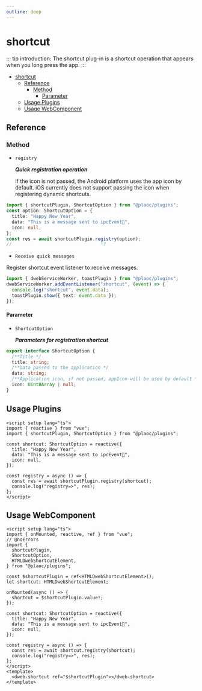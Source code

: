 ```yaml
---
outline: deep
---
```


# shortcut

<Badges name="@plaoc/plugins" />
<Platform supports="iOS,Android" />

::: tip introduction:
The shortcut plug-in is a shortcut operation that appears when you long press the app.
:::

- [shortcut](#shortcut)
  - [Reference](#reference)
    - [Method](#method)
      - [Parameter](#parameter)
  - [Usage Plugins](#usage-plugins)
  - [Usage WebComponent](#usage-webcomponent)

## Reference

### Method

- `registry`

  **_Quick registration operation_**

  If the icon is not passed, the Android platform uses the app icon by default. iOS currently does not support passing the icon when registering dynamic shortcuts.

```ts twoslash
import { shortcutPlugin, ShortcutOption } from "@plaoc/plugins";
const option: ShortcutOption = {
  title: "Happy New Year",
  data: "This is a message sent to ipcEvent🧨",
  icon: null,
};
const res = await shortcutPlugin.registry(option);
//                                 ^?
```

- `Receive quick messages`

Register shortcut event listener to receive messages.

```ts twoslash
import { dwebServiceWorker, toastPlugin } from "@plaoc/plugins";
dwebServiceWorker.addEventListener("shortcut", (event) => {
  console.log("shortcut", event.data);
  toastPlugin.show({ text: event.data });
});
```

#### Parameter

- `ShortcutOption`

  **_Parameters for registration shortcut_**

```ts twoslash
export interface ShortcutOption {
  /**Title */
  title: string;
  /**Data passed to the application */
  data: string;
  /**Application icon, if not passed, appIcon will be used by default */
  icon: Uint8Array | null;
}
```

## Usage Plugins

```vue twoslash
<script setup lang="ts">
import { reactive } from "vue";
import { shortcutPlugin, ShortcutOption } from "@plaoc/plugins";

const shortcut: ShortcutOption = reactive({
  title: "Happy New Year",
  data: "This is a message sent to ipcEvent🧨",
  icon: null,
});

const registry = async () => {
  const res = await shortcutPlugin.registry(shortcut);
  console.log("registry=>", res);
};
</script>
```

## Usage WebComponent

```vue twoslash
<script setup lang="ts">
import { onMounted, reactive, ref } from "vue";
// @noErrors
import {
  shortcutPlugin,
  ShortcutOption,
  HTMLDwebShortcutElement,
} from "@plaoc/plugins";

const $shortcutPlugin = ref<HTMLDwebShortcutElement>();
let shortcut: HTMLDwebShortcutElement;

onMounted(async () => {
  shortcut = $shortcutPlugin.value!;
});

const shortcut: ShortcutOption = reactive({
  title: "Happy New Year",
  data: "This is a message sent to ipcEvent🧨",
  icon: null,
});

const registry = async () => {
  const res = await shortcut.registry(shortcut);
  console.log("registry=>", res);
};
</script>
<template>
  <dweb-shortcut ref="$shortcutPlugin"></dweb-shortcut>
</template>
```
